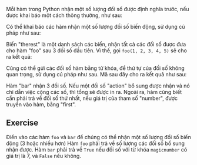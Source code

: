 Mỗi hàm trong Python nhận một số lượng đối số được định nghĩa trước, nếu được khai báo một cách thông thường, như sau:

Có thể khai báo các hàm nhận một số lượng đối số biến động, sử dụng cú pháp như sau:

Biến "therest" là một danh sách các biến, nhận tất cả các đối số được đưa cho hàm "foo" sau 3 đối số đầu tiên. Vì thế, gọi `foo(1, 2, 3, 4, 5)` sẽ cho ra kết quả:

Cũng có thể gửi các đối số hàm bằng từ khóa, để thứ tự của đối số không quan trọng, sử dụng cú pháp như sau. Mã sau đây cho ra kết quả như sau:

Hàm "bar" nhận 3 đối số. Nếu một đối số "action" bổ sung được nhận và nó chỉ dẫn việc cộng các số, thì tổng sẽ được in ra. Ngoài ra, hàm cũng biết cần phải trả về đối số thứ nhất, nếu giá trị của tham số "number", được truyền vào hàm, bằng "first".

Exercise
--------

Điền vào các hàm `foo` và `bar` để chúng có thể nhận một số lượng đối số biến động (3 hoặc nhiều hơn)
Hàm `foo` phải trả về số lượng các đối số bổ sung nhận được.
Hàm `bar` phải trả về `True` nếu đối số với từ khóa `magicnumber` có giá trị là 7, và `False` nếu không.